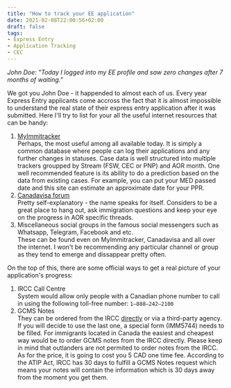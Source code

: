 ```yaml
---
title: "How to track your EE application"
date: 2021-02-08T22:00:56+02:00
draft: false
tags: 
- Express Entry
- Application Tracking
- CEC 
---
```

*John Doe: "Today I logged into my EE profile and saw zero changes after 7 months of waiting."*

We got you John Doe - it happended to almost each of us.
Every year Express Entry applicants come accross the fact that it is almost impossible to understand the real state of their express entry application after it was submitted. Here I'll try to list for your all the useful internet resources that can be handy:
1. [MyImmitracker](https://myimmitracker.com)\
Perhaps, the most useful among all available today. It is simply a common database where people can log their applications and any further changes in statuses. Case data is well structured into multiple trackers groupped by Stream (FSW, CEC or PNP) and AOR month. One well recommended feature is its ability to do a prediction based on the data from existing cases. For example, you can put your MED passed date and this site can estimate an approximate date for your PPR.
2. [Canadavisa forum](https://www.canadavisa.com/canada-immigration-discussion-board/)\
Pretty self-explanatory - the name speaks for itself. Considers to be a great place to hang out, ask immigration questions and keep your eye on the progress in AOR specific threads.
3. Miscellaneous social groups in the famous social messengers such as Whatsapp, Telegram, Facebook and etc.\
These can be found even on MyImmitracker, Canadavisa and all over the internet. I won't be recommending any particular channel or group as they tend to emerge and dissappear pretty often.

On the top of this, there are some official ways to get a real picture of your application's progress:
1. IRCC Call Centre\
System would allow only people with a Canadian phone number to call in using the following toll-free number: 
```1–888–242–2100```
2. GCMS Notes\
They can be ordered from the IRCC [directly](https://www.canada.ca/en/immigration-refugees-citizenship/corporate/transparency/access-information-privacy/requests-information-act.html) or via a third-party agency. If you will decide to use the last one, a special form (IMM5744) needs to be filled.
For immigrants located in Canada the easiest and cheapest way would be to order GCMS notes from the IRCC directly. Please keep in mind that outlanders are not permited to order notes from the IRCC.
As for the price, it is going to cost you 5 CAD one time fee.
According to the ATIP Act, IRCC has 30 days to fulfill a GCMS Notes request which means your notes will contain the information which is 30 days away from the moment you get them.